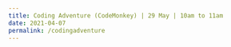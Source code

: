 ```yaml
---
title: Coding Adventure (CodeMonkey) | 29 May | 10am to 11am
date: 2021-04-07
permalink: /codingadventure
---
```





